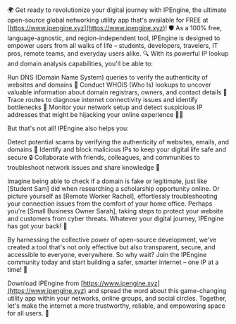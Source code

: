 🌍 Get ready to revolutionize your digital journey with IPEngine, the ultimate open-source global networking utility app that's available for FREE at [https://www.ipengine.xyz](https://www.ipengine.xyz)! 🛡️ As a 100% free, language-agnostic, and region-independent tool, IPEngine is designed to empower users from all walks of life – students, developers, travelers, IT pros, remote teams, and everyday users alike. 🔍 With its powerful IP lookup and domain analysis capabilities, you'll be able to:

Run DNS (Domain Name System) queries to verify the authenticity of websites and domains 📡
Conduct WHOIS (Who Is) lookups to uncover valuable information about domain registrars, owners, and contact details 💬
Trace routes to diagnose internet connectivity issues and identify bottlenecks 🚀
Monitor your network setup and detect suspicious IP addresses that might be hijacking your online experience 🕵️‍♀️

But that's not all! IPEngine also helps you:

Detect potential scams by verifying the authenticity of websites, emails, and domains 💸
Identify and block malicious IPs to keep your digital life safe and secure 🔒
Collaborate with friends, colleagues, and communities to troubleshoot network issues and share knowledge 🤝

Imagine being able to check if a domain is fake or legitimate, just like [Student Sam] did when researching a scholarship opportunity online. Or picture yourself as [Remote Worker Rachel], effortlessly troubleshooting your connection issues from the comfort of your home office. Perhaps you're [Small Business Owner Sarah], taking steps to protect your website and customers from cyber threats. Whatever your digital journey, IPEngine has got your back! 🌟

By harnessing the collective power of open-source development, we've created a tool that's not only effective but also transparent, secure, and accessible to everyone, everywhere. So why wait? Join the IPEngine community today and start building a safer, smarter internet – one IP at a time! 🔗

Download IPEngine from [https://www.ipengine.xyz](https://www.ipengine.xyz) and spread the word about this game-changing utility app within your networks, online groups, and social circles. Together, let's make the internet a more trustworthy, reliable, and empowering space for all users. 💪